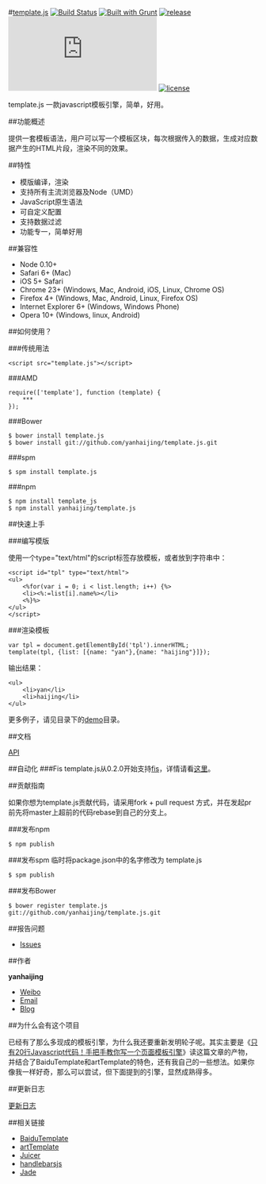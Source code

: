 #[template.js](https://github.com/yanhaijing/template.js) [![Build Status](https://travis-ci.org/yanhaijing/template.js.svg?branch=master)](https://travis-ci.org/yanhaijing/template.js) [![Built with Grunt](https://cdn.gruntjs.com/builtwith.png)](http://gruntjs.com/) [![release](https://img.shields.io/badge/release-v0.2.0-orange.svg)](https://github.com/yanhaijing/template.js/releases/tag/v0.2.0) [![spm package](http://spmjs.io/badge/template.js)](http://spmjs.io/package/template.js) [![license](https://img.shields.io/badge/license-MIT-blue.svg)](https://github.com/yanhaijing/template.js/blob/master/MIT-LICENSE.txt)

template.js 一款javascript模板引擎，简单，好用。

##功能概述

提供一套模板语法，用户可以写一个模板区块，每次根据传入的数据，生成对应数据产生的HTML片段，渲染不同的效果。

##特性

- 模版编译，渲染
- 支持所有主流浏览器及Node（UMD）
- JavaScript原生语法
- 可自定义配置
- 支持数据过滤
- 功能专一，简单好用

##兼容性

- Node 0.10+
- Safari 6+ (Mac)
- iOS 5+ Safari
- Chrome 23+ (Windows, Mac, Android, iOS, Linux, Chrome OS)
- Firefox 4+ (Windows, Mac, Android, Linux, Firefox OS)
- Internet Explorer 6+ (Windows, Windows Phone)
- Opera 10+ (Windows, linux, Android)

##如何使用？

###传统用法
	
	<script src="template.js"></script>

###AMD

	require(['template'], function (template) {
		***
	});

###Bower

	$ bower install template.js
	$ bower install git://github.com/yanhaijing/template.js.git

###spm

	$ spm install template.js

###npm

	$ npm install template_js
	$ npm install yanhaijing/template.js

##快速上手

###编写模版

使用一个type="text/html"的script标签存放模板，或者放到字符串中：

	<script id="tpl" type="text/html">
	<ul>
		<%for(var i = 0; i < list.length; i++) {%>
		<li><%:=list[i].name%></li>
		<%}%>
	</ul>
	</script>

###渲染模板

	var tpl = document.getElementById('tpl').innerHTML;
	template(tpl, {list: [{name: "yan"},{name: "haijing"}]});

输出结果：

	<ul>
		<li>yan</li>
		<li>haijing</li>
	</ul>

更多例子，请见目录下的[demo](demo)目录。

##文档

[API](doc/api.md)

##自动化
###Fis
template.js从0.2.0开始支持[fis](http://fis.baidu.com/)，详情请看[这里](https://github.com/yanhaijing/fis-parser-template)。

##贡献指南

如果你想为template.js贡献代码，请采用fork + pull request 方式，并在发起pr前先将master上超前的代码rebase到自己的分支上。

###发布npm
	
	$ npm publish

###发布spm
临时将package.json中的名字修改为 template.js	

	$ spm publish

###发布Bower
	
	$ bower register template.js git://github.com/yanhaijing/template.js.git

##报告问题

- [Issues](https://github.com/yanhaijing/template.js/issues "report question")

##作者

**yanhaijing**

- [Weibo](http://weibo.com/yanhaijing1234 "yanhaijing's Weibo")
- [Email](mailto:yanhaijing@yeah.net "yanhaijing's Email")
- [Blog](http://yanhaijing.com "yanhaijing's Blog")

##为什么会有这个项目

已经有了那么多现成的模板引擎，为什么我还要重新发明轮子呢。其实主要是《[只有20行Javascript代码！手把手教你写一个页面模板引擎](http://blog.jobbole.com/56689/)》读这篇文章的产物，并结合了BaiduTemplate和artTemplate的特色，还有我自己的一些想法。如果你像我一样好奇，那么可以尝试，但下面提到的引擎，显然成熟得多。

##更新日志

[更新日志](CHANGELOG.md)

##相关链接

- [BaiduTemplate](http://tangram.baidu.com/BaiduTemplate/)
- [artTemplate](https://github.com/aui/artTemplate/)
- [Juicer](http://juicer.name/)
- [handlebarsjs](http://handlebarsjs.com/)
- [Jade](http://jade-lang.com/)
